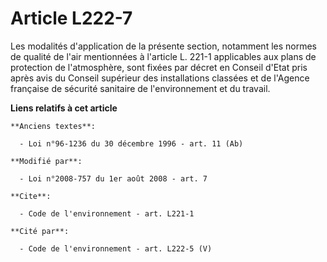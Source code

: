 # Article L222-7

Les modalités d'application de la présente section, notamment les normes de qualité de l'air mentionnées à l'article L. 221-1
applicables aux plans de protection de l'atmosphère, sont fixées par décret en Conseil d'Etat pris après avis du Conseil
supérieur des installations classées et de l'Agence française de sécurité sanitaire de l'environnement et du travail.

**Liens relatifs à cet article**

	**Anciens textes**:

	  - Loi n°96-1236 du 30 décembre 1996 - art. 11 (Ab)

	**Modifié par**:

	  - Loi n°2008-757 du 1er août 2008 - art. 7

	**Cite**:

	  - Code de l'environnement - art. L221-1

	**Cité par**:

	  - Code de l'environnement - art. L222-5 (V)
